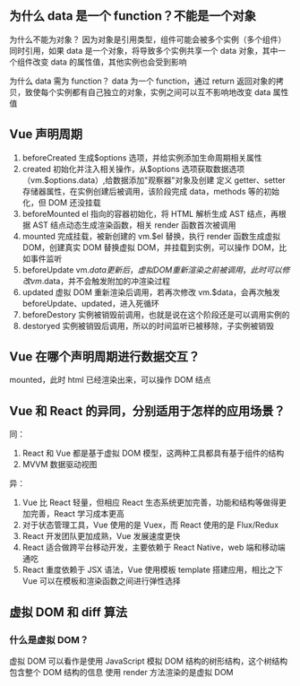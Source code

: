 ## 为什么 data 是一个 function？不能是一个对象

为什么不能为对象？
因为对象是引用类型，组件可能会被多个实例（多个组件）同时引用，如果 data 是一个对象，将导致多个实例共享一个 data 对象，其中一个组件改变 data 的属性值，其他实例也会受到影响

为什么 data 需为 function？
data 为一个 function，通过 return 返回对象的拷贝，致使每个实例都有自己独立的对象，实例之间可以互不影响地改变 data 属性值

## Vue 声明周期

1. beforeCreated 生成\$options 选项，并给实例添加生命周期相关属性
2. created 初始化并注入相关操作，从\$options 选项获取数据选项（vm.\$options.data）,给数据添加"观察器"对象及创建
   定义 getter、setter 存储器属性，在实例创建后被调用，该阶段完成 data，methods 等的初始化，但 DOM 还没挂载
3. beforeMounted el 指向的容器初始化，将 HTML 解析生成 AST 结点，再根据 AST 结点动态生成渲染函数，相关 render 函数首次被调用
4. mounted 完成挂载，被新创建的 vm.\$el 替换，执行 render 函数生成虚拟 DOM，创建真实 DOM 替换虚拟 DOM，并挂载到实例，可以操作 DOM，比如事件监听
5. beforeUpdate vm.$data更新后，虚拟DOM重新渲染之前被调用，此时可以修改 vm.$data，并不会触发附加的冲渲染过程
6. updated 虚拟 DOM 重新渲染后调用，若再次修改 vm.\$data，会再次触发 beforeUpdate、updated，进入死循环
7. beforeDestory 实例被销毁前调用，也就是说在这个阶段还是可以调用实例的
8. destoryed 实例被销毁后调用，所以的时间监听已被移除，子实例被销毁

## Vue 在哪个声明周期进行数据交互？

mounted，此时 html 已经渲染出来，可以操作 DOM 结点

## Vue 和 React 的异同，分别适用于怎样的应用场景？

同：

1. React 和 Vue 都是基于虚拟 DOM 模型，这两种工具都具有基于组件的结构
2. MVVM 数据驱动视图

异：

1. Vue 比 React 轻量，但相应 React 生态系统更加完善，功能和结构等做得更加完善，React 学习成本更高
2. 对于状态管理工具，Vue 使用的是 Vuex，而 React 使用的是 Flux/Redux
3. React 开发团队更加成熟，Vue 发展速度更快
4. React 适合做跨平台移动开发，主要依赖于 React Native，web 端和移动端通吃
5. React 重度依赖于 JSX 语法，Vue 使用模板 template 搭建应用，相比之下 Vue 可以在模板和渲染函数之间进行弹性选择

## 虚拟 DOM 和 diff 算法

### 什么是虚拟 DOM？

虚拟 DOM 可以看作是使用 JavaScript 模拟 DOM 结构的树形结构，这个树结构包含整个 DOM 结构的信息
使用 render 方法渲染的是虚拟 DOM
